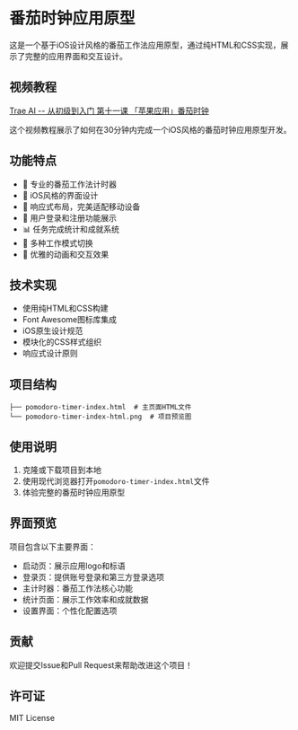 # 番茄时钟应用原型

这是一个基于iOS设计风格的番茄工作法应用原型，通过纯HTML和CSS实现，展示了完整的应用界面和交互设计。

## 视频教程

[Trae AI -- 从初级到入门 第十一课 「苹果应用」番茄时钟](https://www.bilibili.com/video/BV1WMQhY8Eyq/?spm_id_from=333.1387.homepage.video_card.click&vd_source=921270471e745ada21af6b8406e3ff55)

这个视频教程展示了如何在30分钟内完成一个iOS风格的番茄时钟应用原型开发。

## 功能特点

- 🎯 专业的番茄工作法计时器
- 🎨 iOS风格的界面设计
- 📱 响应式布局，完美适配移动设备
- 👤 用户登录和注册功能展示
- 📊 任务完成统计和成就系统
- 🔄 多种工作模式切换
- 🌈 优雅的动画和交互效果

## 技术实现

- 使用纯HTML和CSS构建
- Font Awesome图标库集成
- iOS原生设计规范
- 模块化的CSS样式组织
- 响应式设计原则

## 项目结构

```
├── pomodoro-timer-index.html  # 主页面HTML文件
└── pomodoro-timer-index-html.png  # 项目预览图
```

## 使用说明

1. 克隆或下载项目到本地
2. 使用现代浏览器打开`pomodoro-timer-index.html`文件
3. 体验完整的番茄时钟应用原型

## 界面预览

项目包含以下主要界面：

- 启动页：展示应用logo和标语
- 登录页：提供账号登录和第三方登录选项
- 主计时器：番茄工作法核心功能
- 统计页面：展示工作效率和成就数据
- 设置界面：个性化配置选项

## 贡献

欢迎提交Issue和Pull Request来帮助改进这个项目！

## 许可证

MIT License